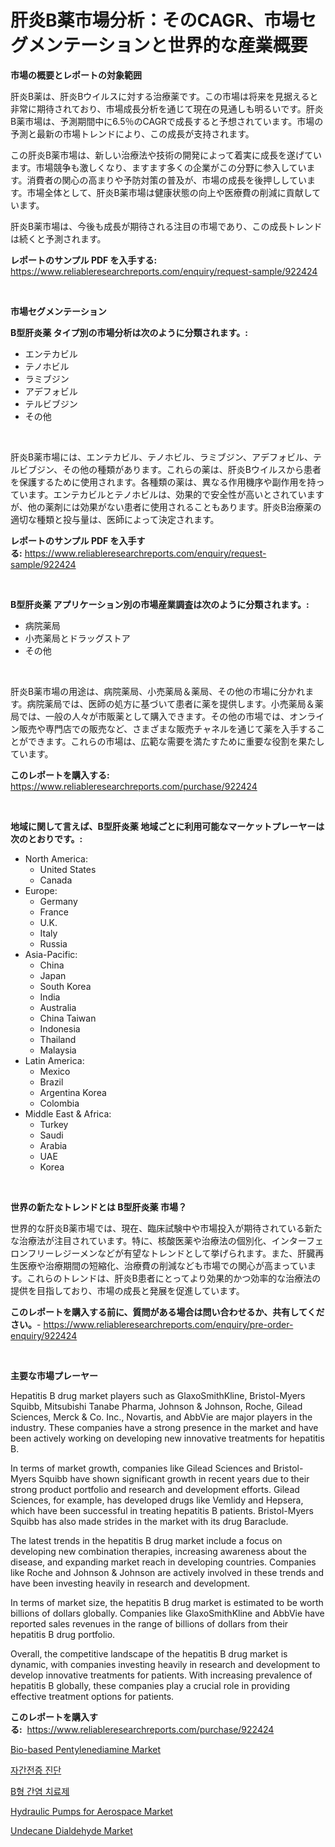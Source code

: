 <p><h1>肝炎B薬市場分析：そのCAGR、市場セグメンテーションと世界的な産業概要</h1></p><p><strong>市場の概要とレポートの対象範囲</strong></p>
<p><p>肝炎B薬は、肝炎Bウイルスに対する治療薬です。この市場は将来を見据えると非常に期待されており、市場成長分析を通じて現在の見通しも明るいです。肝炎B薬市場は、予測期間中に6.5％のCAGRで成長すると予想されています。市場の予測と最新の市場トレンドにより、この成長が支持されます。 </p><p>この肝炎B薬市場は、新しい治療法や技術の開発によって着実に成長を遂げています。市場競争も激しくなり、ますます多くの企業がこの分野に参入しています。消費者の関心の高まりや予防対策の普及が、市場の成長を後押ししています。市場全体として、肝炎B薬市場は健康状態の向上や医療費の削減に貢献しています。</p><p>肝炎B薬市場は、今後も成長が期待される注目の市場であり、この成長トレンドは続くと予測されます。</p></p>
<p><strong>レポートのサンプル PDF を入手する:</strong> <a href="https://www.reliableresearchreports.com/enquiry/request-sample/922424">https://www.reliableresearchreports.com/enquiry/request-sample/922424</a></p>
<p>&nbsp;</p>
<p><strong>市場セグメンテーション</strong></p>
<p><strong>B型肝炎薬 タイプ別の市場分析は次のように分類されます。:</strong></p>
<p><ul><li>エンテカビル</li><li>テノホビル</li><li>ラミブジン</li><li>アデフォビル</li><li>テルビブジン</li><li>その他</li></ul></p>
<p>&nbsp;</p>
<p><p>肝炎B薬市場には、エンテカビル、テノホビル、ラミブジン、アデフォビル、テルビブジン、その他の種類があります。これらの薬は、肝炎Bウイルスから患者を保護するために使用されます。各種類の薬は、異なる作用機序や副作用を持っています。エンテカビルとテノホビルは、効果的で安全性が高いとされていますが、他の薬剤には効果がない患者に使用されることもあります。肝炎B治療薬の適切な種類と投与量は、医師によって決定されます。</p></p>
<p><strong>レポートのサンプル PDF を入手する:</strong>&nbsp;<a href="https://www.reliableresearchreports.com/enquiry/request-sample/922424">https://www.reliableresearchreports.com/enquiry/request-sample/922424</a></p>
<p>&nbsp;</p>
<p><strong> B型肝炎薬 アプリケーション別の市場産業調査は次のように分類されます。:</strong></p>
<p><ul><li>病院薬局</li><li>小売薬局とドラッグストア</li><li>その他</li></ul></p>
<p>&nbsp;</p>
<p><p>肝炎B薬市場の用途は、病院薬局、小売薬局＆薬局、その他の市場に分かれます。病院薬局では、医師の処方に基づいて患者に薬を提供します。小売薬局＆薬局では、一般の人々が市販薬として購入できます。その他の市場では、オンライン販売や専門店での販売など、さまざまな販売チャネルを通じて薬を入手することができます。これらの市場は、広範な需要を満たすために重要な役割を果たしています。</p></p>
<p><strong>このレポートを購入する:</strong>&nbsp; <a href="https://www.reliableresearchreports.com/purchase/922424">https://www.reliableresearchreports.com/purchase/922424</a></p>
<p>&nbsp;</p>
<p><strong>地域に関して言えば、B型肝炎薬 地域ごとに利用可能なマーケットプレーヤーは次のとおりです。:</strong></p>
<p><ul>
    <li>
        North America:
        <ul>
            <li>United States</li>
            <li>Canada</li>
        </ul>
    </li>
    <li>
        Europe:
        <ul>
            <li>Germany</li>
            <li>France</li>
            <li>U.K.</li>
            <li>Italy</li>
            <li>Russia</li>
        </ul>
    </li>
    <li>
        Asia-Pacific:
        <ul>
            <li>China</li>
            <li>Japan</li>
            <li>South Korea</li>
            <li>India</li>
            <li>Australia</li>
            <li>China Taiwan</li>
            <li>Indonesia</li>
            <li>Thailand</li>
            <li>Malaysia</li>
        </ul>
    </li>
    <li>
        Latin America:
        <ul>
            <li>Mexico</li>
            <li>Brazil</li>
            <li>Argentina Korea</li>
            <li>Colombia</li>
        </ul>
    </li>
    <li>
        Middle East & Africa:
        <ul>
            <li>Turkey</li>
            <li>Saudi</li>
            <li>Arabia</li>
            <li>UAE</li>
            <li>Korea</li>
        </ul>
    </li>
    </ul></p>
<p>&nbsp;</p>
<p><strong>世界の新たなトレンドとは B型肝炎薬 市場？</strong></p>
<p><p>世界的な肝炎B薬市場では、現在、臨床試験中や市場投入が期待されている新たな治療法が注目されています。特に、核酸医薬や治療法の個別化、インターフェロンフリーレジーメンなどが有望なトレンドとして挙げられます。また、肝臓再生医療や治療期間の短縮化、治療費の削減なども市場での関心が高まっています。これらのトレンドは、肝炎B患者にとってより効果的かつ効率的な治療法の提供を目指しており、市場の成長と発展を促進しています。</p></p>
<p><strong>このレポートを購入する前に、質問がある場合は問い合わせるか、共有してください。</strong>- <a href="https://www.reliableresearchreports.com/enquiry/pre-order-enquiry/922424">https://www.reliableresearchreports.com/enquiry/pre-order-enquiry/922424</a></p>
<p>&nbsp;</p>
<p><strong>主要な市場プレーヤー</strong></p>
<p><p>Hepatitis B drug market players such as GlaxoSmithKline, Bristol-Myers Squibb, Mitsubishi Tanabe Pharma, Johnson & Johnson, Roche, Gilead Sciences, Merck & Co. Inc., Novartis, and AbbVie are major players in the industry. These companies have a strong presence in the market and have been actively working on developing new innovative treatments for hepatitis B.</p><p>In terms of market growth, companies like Gilead Sciences and Bristol-Myers Squibb have shown significant growth in recent years due to their strong product portfolio and research and development efforts. Gilead Sciences, for example, has developed drugs like Vemlidy and Hepsera, which have been successful in treating hepatitis B patients. Bristol-Myers Squibb has also made strides in the market with its drug Baraclude.</p><p>The latest trends in the hepatitis B drug market include a focus on developing new combination therapies, increasing awareness about the disease, and expanding market reach in developing countries. Companies like Roche and Johnson & Johnson are actively involved in these trends and have been investing heavily in research and development.</p><p>In terms of market size, the hepatitis B drug market is estimated to be worth billions of dollars globally. Companies like GlaxoSmithKline and AbbVie have reported sales revenues in the range of billions of dollars from their hepatitis B drug portfolio.</p><p>Overall, the competitive landscape of the hepatitis B drug market is dynamic, with companies investing heavily in research and development to develop innovative treatments for patients. With increasing prevalence of hepatitis B globally, these companies play a crucial role in providing effective treatment options for patients.</p></p>
<p><strong>このレポートを購入する:</strong>&nbsp;&nbsp;<a href="https://www.reliableresearchreports.com/purchase/922424">https://www.reliableresearchreports.com/purchase/922424</a></p>
<p><p><a href="https://github.com/josesg55/Market-Research-Report-List-1/blob/main/bio-based-pentylenediamine-market.md">Bio-based Pentylenediamine Market</a></p><p><a href="https://github.com/laholand/Market-Research-Report-List-2/blob/main/6551065182525.md">자간전증 진단</a></p><p><a href="https://github.com/sougarounis/Market-Research-Report-List-2/blob/main/2728011182526.md">B형 간염 치료제</a></p><p><a href="https://issuu.com/reportprime-2/docs/hydraulic-pumps-for-aerospace-market-size-2030.ppt">Hydraulic Pumps for Aerospace Market</a></p><p><a href="https://github.com/mancsybtousav/Market-Research-Report-List-1/blob/main/undecane-dialdehyde-market.md">Undecane Dialdehyde Market</a></p></p>